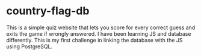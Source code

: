 # country-flag-db
This is a simple quiz website that lets you score for every correct guess and exits the game if wrongly answered. I have been learning JS and database differently. This is my first challenge in linking the database with the JS using PostgreSQL.
